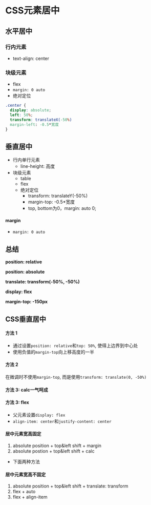 # CSS元素居中

## 水平居中

### 行内元素

- text-align: center

### 块级元素

- flex
- `margin: 0 auto`
- 绝对定位

```css
.center {
  display: absolute;
  left: 50%;
  transform: translateX(-50%)
  margin-left: -0.5*宽度
}
```

## 垂直居中

- 行内单行元素
  - line-height: 高度
- 块级元素
  - table
  - flex
  - 绝对定位
    - transform: translateY(-50%)
    - margin-top: -0.5*宽度
    - top, bottom为0，margin: auto 0;



#### margin

- `margin: 0 auto`



## 总结

**position: relative**

**position: absolute**

**translate: transform(-50%, -50%)**

**display: flex**

**margin-top: -150px**

## CSS垂直居中

#### 方法 1

- 通过设置`position: relative`和`top: 50%`, 使得上边界到中心处
- 使用负值的`margin-top`向上移高度的一半



#### 方法 2

在微调时不使用`margin-top`, 而是使用`transform: translate(0, -50%)`



#### 方法 3: calc一气呵成



#### 方法 3: flex

- 父元素设置`display: flex`
- `align-item: center`和`justify-content: center`









#### 居中元素宽高固定

1. absolute position + top&left shift  + margin
2. absolute postion + top&left shift + calc

+ 下面两种方法



#### 居中元素宽高不固定

1. absolute position + top&left shift  + translate: transform
2. flex + auto
3. flex + align-item